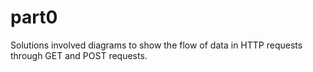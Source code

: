 # part0
Solutions involved diagrams to show the flow of data in HTTP requests through GET and POST requests. 
